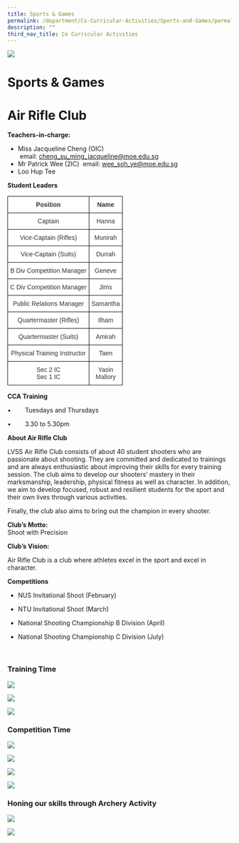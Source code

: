 ```yaml
---
title: Sports & Games
permalink: /department/Co-Curricular-Activities/Sports-and-Games/permalink/
description: ""
third_nav_title: Co Curricular Activities
---
```

![](/images/Banner.jpg)

Sports & Games
==============

Air Rifle Club
==============

**Teachers-in-charge:** 

*   Miss Jacqueline Cheng (OIC)   email: cheng_su_ming_jacqueline@moe.edu.sg
*   Mr Patrick Wee (2IC)  email: wee_soh_ye@moe.edu.sg 
*   Loo Hup Tee

  
  

**Student Leaders**

<style type="text/css">
.tg  {border-collapse:collapse;border-spacing:0;}
.tg td{border-color:black;border-style:solid;border-width:1px;font-family:Arial, sans-serif;font-size:14px;
  overflow:hidden;padding:10px 5px;word-break:normal;}
.tg th{border-color:black;border-style:solid;border-width:1px;font-family:Arial, sans-serif;font-size:14px;
  font-weight:normal;overflow:hidden;padding:10px 5px;word-break:normal;}
.tg .tg-tlx9{background-color:#FFF;color:#333;text-align:center;vertical-align:top}
.tg .tg-apyk{background-color:#FFF;color:#333;font-weight:bold;text-align:center;vertical-align:top}
</style>
<table class="tg">
<thead>
  <tr>
    <th class="tg-apyk">Position</th>
    <th class="tg-apyk">Name</th>
  </tr>
</thead>
<tbody>
  <tr>
    <td class="tg-tlx9">Captain</td>
    <td class="tg-tlx9">Hanna</td>
  </tr>
  <tr>
    <td class="tg-tlx9">Vice-Captain (Rifles)</td>
    <td class="tg-tlx9">Munirah</td>
  </tr>
  <tr>
    <td class="tg-tlx9">Vice-Captain (Suits)</td>
    <td class="tg-tlx9">Durrah</td>
  </tr>
  <tr>
    <td class="tg-tlx9">B Div Competition Manager</td>
    <td class="tg-tlx9">Geneve</td>
  </tr>
  <tr>
    <td class="tg-tlx9">C Div Competition Manager</td>
    <td class="tg-tlx9">Jims</td>
  </tr>
  <tr>
    <td class="tg-tlx9">Public Relations Manager</td>
    <td class="tg-tlx9">Samantha</td>
  </tr>
  <tr>
    <td class="tg-tlx9">Quartermaster (Rifles)</td>
    <td class="tg-tlx9">Ilham</td>
  </tr>
  <tr>
    <td class="tg-tlx9">Quartermaster (Suits)</td>
    <td class="tg-tlx9">Amirah</td>
  </tr>
  <tr>
    <td class="tg-tlx9">Physical Training Instructor</td>
    <td class="tg-tlx9">Taen</td>
  </tr>
  <tr>
    <td class="tg-tlx9">Sec 2 IC<br>Sec 1 IC</td>
    <td class="tg-tlx9">Yasin<br>Mallory</td>
  </tr>
</tbody>
</table>


**CCA Training**

•        Tuesdays and Thursdays

•        3.30 to 5.30pm

  

**About Air Rifle Club**

LVSS Air Rifle Club consists of about 40 student shooters who are passionate about shooting. They are committed and dedicated to trainings and are always enthusiastic about improving their skills for every training session. The club aims to develop our shooters’ mastery in their marksmanship, leadership, physical fitness as well as character. In addition, we aim to develop focused, robust and resilient students for the sport and their own lives through various activities.  
  
Finally, the club also aims to bring out the champion in every shooter.  
  

**Club’s Motto:**  
Shoot with Precision

**Club’s Vision:**

Air Rifle Club is a club where athletes excel in the sport and excel in character.

**Competitions**  

*   NUS Invitational Shoot (February)  
    
*   NTU Invitational Shoot (March)  
    
*   National Shooting Championship B Division (April)  
    
*   National Shooting Championship C Division (July)  
    

   
  

### Training Time

![](/images/Air1.jpeg)

![](/images/AIr2.jpeg)

![](/images/Air3.jpeg)

### Competition Time

![](/images/Air4.png)

![](/images/Air5.png)

![](/images/Air6.jpeg)

![](/images/Air7.jpeg)

### Honing our skills through Archery Activity

![](/images/Air8.png)

![](/images/Air9.jpeg)